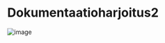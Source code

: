 # Dokumentaatioharjoitus2

![image](https://github.com/samuelnieminen/Dokumentaatioharjoitus2/assets/142009223/53e78a97-9678-41e7-9340-8ad286da1924)
